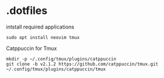 # .dotfiles

intstall required applications
```
sudo apt install neovim tmux 
```

Catppuccin for Tmux 

```
mkdir -p ~/.config/tmux/plugins/catppuccin
git clone -b v2.1.2 https://github.com/catppuccin/tmux.git ~/.config/tmux/plugins/catppuccin/tmux
```

